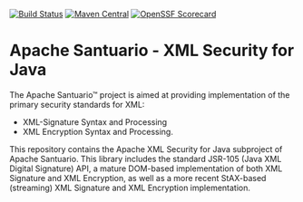 [![Build Status](https://builds.apache.org/view/S-Z/view/Santuario/job/santuario-java-trunk//badge/icon?subject=Build)](https://builds.apache.org/view/S-Z/view/Santuario/job/santuario-java-trunk/)
[![Maven Central](https://maven-badges.herokuapp.com/maven-central/org.apache.santuario/xmlsec/badge.svg)](https://maven-badges.herokuapp.com/maven-central/org.apache.santuario/xmlsec)
[![OpenSSF Scorecard](https://api.securityscorecards.dev/projects/github.com/apache/santuario-xml-security-java/badge)](https://api.securityscorecards.dev/projects/github.com/apache/santuario-xml-security-java)

Apache Santuario - XML Security for Java
======================

The Apache Santuario™ project is aimed at providing implementation of the primary security standards for XML:

 * XML-Signature Syntax and Processing
 * XML Encryption Syntax and Processing.

This repository contains the Apache XML Security for Java subproject of Apache
Santuario. This library includes the standard JSR-105 (Java XML Digital
Signature) API, a mature DOM-based implementation of both XML Signature and
XML Encryption, as well as a more recent StAX-based (streaming) XML Signature
and XML Encryption implementation.
